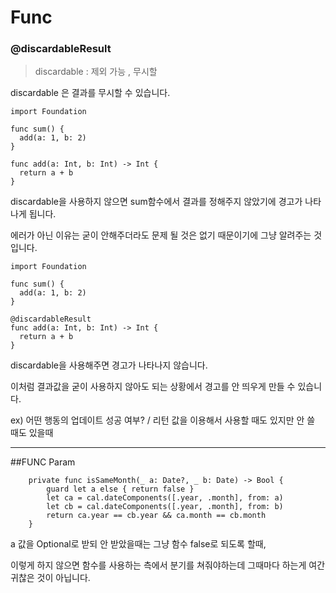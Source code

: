 # Func

### @discardableResult

> discardable : 제외 가능 , 무시할

discardable 은 결과를 무시할 수 있습니다.

```
import Foundation

func sum() {
  add(a: 1, b: 2)
}

func add(a: Int, b: Int) -> Int {
  return a + b
}

```
discardable을 사용하지 않으면 sum함수에서 결과를 정해주지 않았기에 경고가 나타나게 됩니다.

에러가 아닌 이유는 굳이 안해주더라도 문제 될 것은 없기 때문이기에 그냥 알려주는 것입니다.

```
import Foundation

func sum() {
  add(a: 1, b: 2)
}

@discardableResult
func add(a: Int, b: Int) -> Int {
  return a + b
}
```

discardable을 사용해주면 경고가 나타나지 않습니다.

이처럼 결과값을 굳이 사용하지 않아도 되는 상황에서 경고를 안 띄우게 만들 수 있습니다.

ex) 어떤 행동의 업데이트 성공 여부? / 리턴 값을 이용해서 사용할 때도 있지만 안 쓸 때도 있을때


---

##FUNC Param

```
    private func isSameMonth(_ a: Date?, _ b: Date) -> Bool {
        guard let a else { return false }
        let ca = cal.dateComponents([.year, .month], from: a)
        let cb = cal.dateComponents([.year, .month], from: b)
        return ca.year == cb.year && ca.month == cb.month
    }
```

a 값을 Optional로 받되 안 받았을때는 그냥 함수 false로 되도록 할때,

이렇게 하지 않으면 함수를 사용하는 측에서 분기를 쳐줘야하는데 그때마다 하는게 여간 귀찮은 것이 아닙니다.
